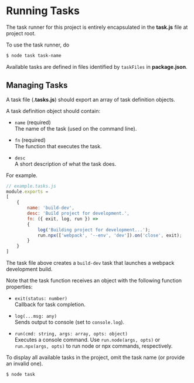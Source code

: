 
# Running Tasks

The task runner for this project is entirely encapsulated in the **task.js** file at project root.

To use the task runner, do

```bash
$ node task task-name
```

Available tasks are defined in files identified by `taskFiles` in __package.json__.


## Managing Tasks

A task file (__.tasks.js__) should export an array of task definition objects.  

A task definition object should contain:

- `name` (required)  
The name of the task (used on the command line).

- `fn` (required)  
The function that executes the task.

- `desc`  
A short description of what the task does.

For example.

```js
// example.tasks.js
module.exports =
[
    {
        name: 'build-dev',
        desc: 'Build project for development.',
        fn: ({ exit, log, run }) =>
        {
            log('Building project for development...');
            run.npx(['webpack', '--env', 'dev']).on('close', exit);
        }
    }
]
```

The task file above creates a `build-dev` task that launches a webpack development build.

Note that the task function receives an object with the following function properties:

- `exit(status: number)`  
Callback for task completion.

- `log(...msg: any)`  
Sends output to console (set to `console.log`).

- `run(cmd: string, args: array, opts: object)`  
Executes a console command.  Use `run.node(args, opts)` or `run.npx(args, opts)` to run node or npx commands, respectively.

To display all available tasks in the project, omit the task name (or provide an invalid one).

```bash
$ node task
```
